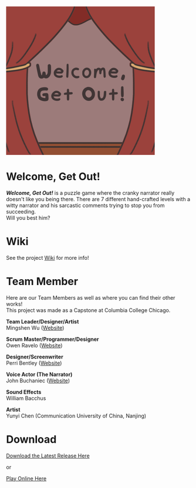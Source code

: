 ![GAME logo](https://raw.githubusercontent.com/sim2kid/Welcome-Get-Out/main/Assets/Sprites/Icon/stageIconFullSmall.png)


# Welcome, Get Out!
<p><i><b>Welcome, Get Out!</b></i> is a puzzle game where the cranky narrator really doesn't like you being there. There are 7 different hand-crafted levels with a witty narrator and his sarcastic comments trying to stop you from succeeding.<br>
Will you best him?</p>



# Wiki
See the project [Wiki](https://github.com/sim2kid/GAME/wiki) for more info!



# Team Member
Here are our Team Members as well as where you can find their other works!<br>
This project was made as a Capstone at Columbia College Chicago.<br>


**Team Leader/Designer/Artist**<br>
Mingshen Wu ([Website](https://mingshenwu.myportfolio.com/))


**Scrum Master/Programmer/Designer**<br>
Owen Ravelo ([Website](https://simmgames.com))


**Designer/Screenwriter**<br>
Perri Bentley ([Website](https://perribentley.myportfolio.com/))


**Voice Actor (The Narrator)**<br>
John Buchaniec ([Website](https://johnbuchaniechoard.com/))


**Sound Effects**<br>
William Bacchus


**Artist**<br>
Yunyi Chen (Communication University of China, Nanjing)



# Download
[Download the Latest Release Here](https://github.com/sim2kid/GAME/releases)<br>


or


[Play Online Here](https://simm.games/game)

